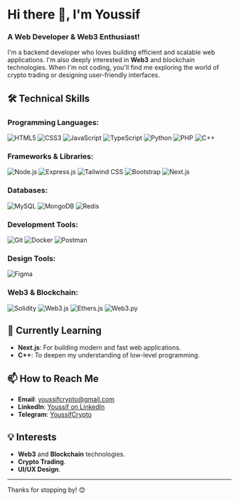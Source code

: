 # Hi there 👋, I'm Youssif

### A Web Developer & Web3 Enthusiast!

I'm a backend developer who loves building efficient and scalable web applications. I'm also deeply interested in **Web3** and blockchain technologies. When I'm not coding, you'll find me exploring the world of crypto trading or designing user-friendly interfaces.

## 🛠️ Technical Skills

### Programming Languages:
![HTML5](https://img.shields.io/badge/HTML5-E34F26?style=for-the-badge&logo=html5&logoColor=white)
![CSS3](https://img.shields.io/badge/CSS3-1572B6?style=for-the-badge&logo=css3&logoColor=white)
![JavaScript](https://img.shields.io/badge/JavaScript-F7DF1E?style=for-the-badge&logo=javascript&logoColor=black)
![TypeScript](https://img.shields.io/badge/TypeScript-007ACC?style=for-the-badge&logo=typescript&logoColor=white)
![Python](https://img.shields.io/badge/Python-3776AB?style=for-the-badge&logo=python&logoColor=white)
![PHP](https://img.shields.io/badge/PHP-777BB4?style=for-the-badge&logo=php&logoColor=white)
![C++](https://img.shields.io/badge/C%2B%2B-00599C?style=for-the-badge&logo=c%2B%2B&logoColor=white)

### Frameworks & Libraries:
![Node.js](https://img.shields.io/badge/Node.js-339933?style=for-the-badge&logo=node.js&logoColor=white)
![Express.js](https://img.shields.io/badge/Express.js-000000?style=for-the-badge&logo=express&logoColor=white)
![Tailwind CSS](https://img.shields.io/badge/Tailwind_CSS-38B2AC?style=for-the-badge&logo=tailwind-css&logoColor=white)
![Bootstrap](https://img.shields.io/badge/Bootstrap-563D7C?style=for-the-badge&logo=bootstrap&logoColor=white)
![Next.js](https://img.shields.io/badge/Next.js-000000?style=for-the-badge&logo=next.js&logoColor=white)

### Databases:
![MySQL](https://img.shields.io/badge/MySQL-4479A1?style=for-the-badge&logo=mysql&logoColor=white)
![MongoDB](https://img.shields.io/badge/MongoDB-47A248?style=for-the-badge&logo=mongodb&logoColor=white)
![Redis](https://img.shields.io/badge/Redis-DC382D?style=for-the-badge&logo=redis&logoColor=white)

### Development Tools:
![Git](https://img.shields.io/badge/Git-F05032?style=for-the-badge&logo=git&logoColor=white)
![Docker](https://img.shields.io/badge/Docker-2496ED?style=for-the-badge&logo=docker&logoColor=white)
![Postman](https://img.shields.io/badge/Postman-FF6C37?style=for-the-badge&logo=postman&logoColor=white)

### Design Tools:
![Figma](https://img.shields.io/badge/Figma-F24E1E?style=for-the-badge&logo=figma&logoColor=white)

### Web3 & Blockchain:
![Solidity](https://img.shields.io/badge/Solidity-363636?style=for-the-badge&logo=solidity&logoColor=white)
![Web3.js](https://img.shields.io/badge/Web3.js-F16822?style=for-the-badge&logo=web3.js&logoColor=white)
![Ethers.js](https://img.shields.io/badge/Ethers.js-2B3BA2?style=for-the-badge&logo=ethers&logoColor=white)
![Web3.py](https://img.shields.io/badge/Web3.py-000000?style=for-the-badge&logo=python&logoColor=white)

## 🌱 Currently Learning

- **Next.js**: For building modern and fast web applications.
- **C++**: To deepen my understanding of low-level programming.

## 📫 How to Reach Me

- **Email**: [youssifcrypto@gmail.com](mailto:youssifcrypto@gmail.com)
- **LinkedIn**: [Youssif on LinkedIn](https://www.linkedin.com/in/youssifcrypto)
- **Telegram**: [YoussifCrypto](https://t.me/YoussifCrypto)

## 💡 Interests

- **Web3** and **Blockchain** technologies.
- **Crypto Trading**.
- **UI/UX Design**.

---

Thanks for stopping by! 😊
